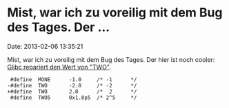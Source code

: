 Mist, war ich zu voreilig mit dem Bug des Tages. Der \...
=========================================================

Date: 2013-02-06 13:35:21

Mist, war ich zu voreilig mit dem Bug des Tages. Der hier ist noch
cooler: [Glibc repariert den Wert von
\"TWO\"](http://sourceware.org/ml/glibc-cvs/2013-q1/msg00115.html).

     #define  MONE      -1.0     /* -1      */
    -#define  TWO       -2.0     /* -2      */
    +#define  TWO       2.0      /*  2      */
     #define  TWO5      0x1.0p5  /* 2^5     */
